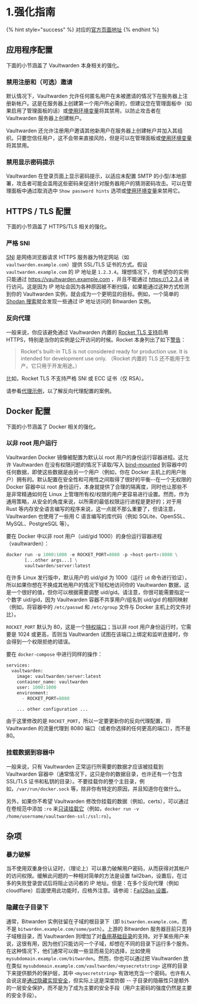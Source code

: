 # 1.强化指南

{% hint style="success" %}
对应的[官方页面地址](https://github.com/dani-garcia/vaultwarden/wiki/Hardening-Guide)
{% endhint %}

## 应用程序配置 <a href="#application-configuration" id="application-configuration"></a>

下面的小节涵盖了 Vaultwarden 本身相关的强化。

### 禁用注册和（可选）邀请 <a href="#disable-registration-and-optionally-invitations" id="disable-registration-and-optionally-invitations"></a>

默认情况下，Vaultwarden 允许任何匿名用户在未被邀请的情况下在服务器上注册新帐户。这是在服务器上创建第一个用户所必需的，但建议您在管理面板中（如果启用了管理面板的话）或[使用环境变量](../disable-registration-of-new-users.md)将其禁用，以防止攻击者在 Vaultwarden 服务器上创建帐户。

Vaultwarden 还允许注册用户邀请其他新用户在服务器上创建帐户并加入其组织。只要您信任用户，这不会带来直接风险，但是可以在管理面板或[使用环境变量](../disable-registration-of-new-users.md)将其禁用。

### 禁用显示密码提示 <a href="#disable-password-hint-display" id="disable-password-hint-display"></a>

Vaultwarden 在登录页面上显示密码提示，以适应未配置 SMTP 的小型/本地部署，攻击者可能会滥用这些密码来促进针对服务器用户的猜测密码攻击。可以在管理面板中通过取消选中 `Show password hints` 选项或[使用环境变量](../disable-registration-of-new-users.md)来禁用它。

## HTTPS / TLS 配置 <a href="#https-tls-configuration" id="https-tls-configuration"></a>

下面的小节涵盖了 HTTPS/TLS 相关的强化。

### 严格 SNI <a href="#strict-sni" id="strict-sni"></a>

[SNI](https://zh.wikipedia.org/wiki/%E6%9C%8D%E5%8A%A1%E5%99%A8%E5%90%8D%E7%A7%B0%E6%8C%87%E7%A4%BA) 是网络浏览器请求 HTTPS 服务器为特定网站（如 `vaultwarden.example.com`）提供 SSL/TLS 证书的方式。假设`vaultwarden.example.com` 的 IP 地址是 `1.2.3.4`。理想情况下，你希望你的实例只能通过 https://vaultwarden.example.com ，并且不能通过 https://1.2.3.4 进行访问。这是因为 IP 地址会因为各种原因被不断扫描，如果能通过这种方式检测到你的 Vaultwarden 实例，就会成为一个更明显的目标。例如，一个简单的 [Shodan 搜索](https://www.shodan.io/search?query=bitwarden)就会发现一些通过 IP 地址访问的 Bitwarden 实例。

### 反向代理 <a href="#reverse-proxying" id="reverse-proxying"></a>

一般来说，你应该避免通过 Vaultwarden 内置的 [Rocket TLS 支持](../../deployment/https/enabling-https.md)启用 HTTPS，特别是当你的实例是公开访问的时候。Rocket 本身列出了如下[警告](https://rocket.rs/v0.4/guide/configuration/#configuring-tls)：

> Rocket's built-in TLS is not considered ready for production use. It is intended for development use only. （Rocket 内置的 TLS 还不能用于生产。它只用于开发用途。）

比如，Rocket TLS 不支持严格 SNI 或 ECC 证书（仅 RSA）。

请参看[代理示例](../../deployment/proxy-examples.md)，以了解反向代理配置的案例。

## Docker 配置 <a href="#docker-configuration" id="docker-configuration"></a>

下面的小节涵盖了 Docker 相关的强化。

### 以非 root 用户运行 <a href="#run-as-a-non-root-user" id="run-as-a-non-root-user"></a>

Vaultwarden Docker 镜像被配置为默认以 root 用户的身份运行容器进程。这允许 Vaultwarden 在没有权限问题的情况下读取/写入 [bind-mounted](https://docs.docker.com/storage/bind-mounts/) 到容器中的任何数据，即使这些数据是由另一个用户（例如，你在 Docker 主机上的用户账户）拥有的。默认配置在安全性和可用性之间取得了很好的平衡--在一个无权限的 Docker 容器中以 root 身份运行，本身就提供了合理的隔离度，同时也让那些不是非常精通如何在 Linux 上管理所有权/权限的用户更容易进行设置。然而，作为通用策略，从安全的角度来说，以所需的最低权限运行进程是更好的；对于用 Rust 等内存安全语言编写的程序来说，这一点就不那么重要了，但请注意，Vaultwarden 也使用了一些用 C 语言编写的库代码（例如 SQLite、OpenSSL、MySQL、PostgreSQL 等）。

要在 Docker 中以非 root 用户（uid/gid 1000）的身份运行容器进程（vaultwarden）：

```python
docker run -u 1000:1000 -e ROCKET_PORT=8080 -p <host-port>:8080 \
       [...other args...] \
       vaultwarden/server:latest
```

在许多 Linux 发行版中，默认用户的 uid/gid 为 1000（运行 `id` 命令进行验证），所以如果你想在不换成其他用户的情况下轻松地访问你的 Vaultwarden 数据，这是一个很好的值，但你可以根据需要调整 uid/gid。请注意，你很可能需要指定一个数字 uid/gid，因为 Vaultwarden 容器不共享用户/组名到 uid/gid 的相同映射（例如，将容器中的 `/etc/passwd` 和 `/etc/group` 文件与 Docker 主机上的文件对比）。

`ROCKET_PORT` 默认为 80，这是一个[特权端口](https://www.w3.org/Daemon/User/Installation/PrivilegedPorts.html)；当以非 root 用户身份运行时，它需要是 1024 或更高，否则当 Vaultwarden 试图在该端口上绑定和监听连接时，你会得到一个权限拒绝的错误。

要在 `docker-compose` 中进行同样的操作：

```python
services:
  vaultwarden:
    image: vaultwarden/server:latest
    container_name: vaultwarden
    user: 1000:1000
    environment:
      - ROCKET_PORT=8080

    ... other configuration ...
```

由于这里修改的是 `ROCKET_PORT`，所以一定要更新你的反向代理配置，将 Vaultwarden 的流量代理到 8080 端口（或者你选择的任何更高的端口），而不是 80。

### 挂载数据到容器中 <a href="#mounting-data-into-the-container" id="mounting-data-into-the-container"></a>

一般来说，只有 Vaultwarden 正常运行所需要的数据才应该被挂载到 Vaultwarden 容器中（通常情况下，这只是你的数据目录，也许还有一个包含 SSL/TLS 证书和私钥的目录）。不要挂载你的整个主目录，例如，`/var/run/docker.sock` 等，除非你有特定的原因，并且知道你在做什么。

另外，如果你不希望 Vaultwarden 修改你挂载的数据（例如，certs），可以通过在卷规范中添加 `:ro` 来[只读挂载它](https://docs.docker.com/storage/bind-mounts/#use-a-read-only-bind-mount)（例如，`docker run -v /home/username/vaultwarden-ssl:/ssl:ro`）。

## 杂项 <a href="#miscellaneous" id="miscellaneous"></a>

### 暴力破解 <a href="#brute-force-mitigation" id="brute-force-mitigation"></a>

当不使用双重身份认证时，（理论上）可以暴力破解用户密码，从而获得对其帐户的访问权限。缓解此问题的一种相对简单的方法是设置 fail2ban，设置后，在过多的失败登录尝试后将阻止访问者的 IP 地址。但是：在多个反向代理（例如 cloudflare）后面使用此功能时，应格外注意。请参阅：[Fail2Ban 设置](fail2ban-setup.md)。

### 隐藏在子目录下 <a href="#hiding-under-a-subdir" id="hiding-under-a-subdir"></a>

通常，Bitwarden 实例驻留在子域的根目录下（即 `bitwarden.example.com`，而不是 `bitwarden.example.com/some/path`）。上游的 Bitwarden 服务器目前只支持子域根目录，而 Vaultwarden 则增加了对[备用基础目录](../using-an-alternate-base-dir-subdir-subpath.md)的支持。对于某些用户来说，这很有用，因为他们只能访问一个子域，却想在不同的目录下运行多个服务。在这种情况下，他们通常可以做一些显而易见的选择，比如使用 `mysubdomain.example.com/bitwarden`。然而，你也可以通过把 Vaultwarden 放在类似 `mysubdomain.example.com/vaultwarden/<mysecretstring>` 这样的目录下来提供额外的保护层，其中 `<mysecretstring>` 有效地充当一个密码。也许有人会说这是[通过隐藏实现安全](https://en.wikipedia.org/wiki/Security\_through\_obscurity)，但实际上这是深度防御 -- 子目录的隐蔽性只是额外的一层安全保护，而不是为了成为主要的安全手段（用户主密码的强度仍然是主要的安全手段）。
